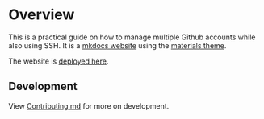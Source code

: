 # Overview

This is a practical guide on how to manage multiple Github accounts while also using SSH. It is a [mkdocs website](https://www.mkdocs.org/) using the [materials theme](https://squidfunk.github.io/mkdocs-material/creating-your-site/).

The website is [deployed here](https://fartbagxp.github.io/git-and-ssh/).

## Development

View [Contributing.md](.github/CONTRIBUTING.md) for more on development.
